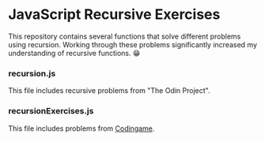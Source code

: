 # JavaScript Recursive Exercises

This repository contains several functions that solve different problems using recursion.
Working through these problems significantly increased my understanding of recursive functions. 😁

### recursion.js
This file includes recursive problems from "The Odin Project".

### recursionExercises.js
This file includes problems from [Codingame](https://www.codingame.com/playgrounds/5422/js-interview-prep-recursion).